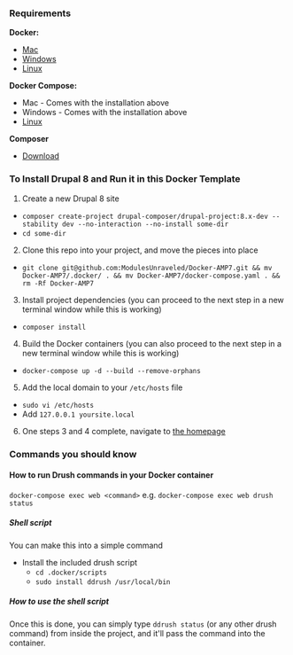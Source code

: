 ### Requirements
**Docker:**
* [Mac](https://docs.docker.com/docker-for-mac/install/)
* [Windows](https://docs.docker.com/docker-for-windows/install/)
* [Linux](https://docs.docker.com/engine/installation/linux/)

**Docker Compose:**
* Mac - Comes with the installation above
* Windows - Comes with the installation above
* [Linux](https://docs.docker.com/engine/installation/linux/)

**Composer**
* [Download](https://getcomposer.org/download/)

### To Install Drupal 8 and Run it in this Docker Template
1. Create a new Drupal 8 site
  * `composer create-project drupal-composer/drupal-project:8.x-dev --stability dev --no-interaction --no-install some-dir`
  * `cd some-dir`
2. Clone this repo into your project, and move the pieces into place
  * `git clone git@github.com:ModulesUnraveled/Docker-AMP7.git && mv Docker-AMP7/.docker/ . && mv Docker-AMP7/docker-compose.yaml . && rm -Rf Docker-AMP7`
3. Install project dependencies (you can proceed to the next step in a new terminal window while this is working)
  * `composer install`
4. Build the Docker containers (you can also proceed to the next step in a new terminal window while this is working)
  * `docker-compose up -d --build --remove-orphans`
5. Add the local domain to your `/etc/hosts` file
  * `sudo vi /etc/hosts`
  * Add `127.0.0.1 yoursite.local`
6. One steps 3 and 4 complete, navigate to [the homepage](http://yoursite.local)

### Commands you should know
#### How to run Drush commands in your Docker container
`docker-compose exec web <command>`
e.g. `docker-compose exec web drush status`

##### Shell script
You can make this into a simple command
* Install the included drush script
  * `cd .docker/scripts`
  * `sudo install ddrush /usr/local/bin`

##### How to use the shell script
Once this is done, you can simply type `ddrush status` (or any other drush command) from inside the project, and it'll pass the command into the container.
